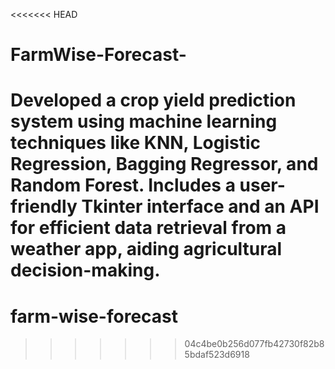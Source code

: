 <<<<<<< HEAD
# FarmWise-Forecast-
Developed a crop yield prediction system using machine learning techniques like KNN, Logistic Regression, Bagging Regressor, and Random Forest. Includes a user-friendly Tkinter interface and an API for efficient data retrieval from a weather app, aiding agricultural decision-making.
=======
# farm-wise-forecast
>>>>>>> 04c4be0b256d077fb42730f82b85bdaf523d6918
